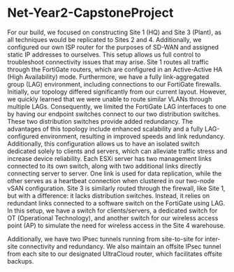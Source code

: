 # Net-Year2-CapstoneProject

For our build, we focused on constructing Site 1 (HQ) and Site 3 (Plant), as all techniques would be replicated to Sites 2 and 4. Additionally, we configured our own ISP router for the purposes of SD-WAN and assigned static IP addresses to ourselves. This setup allows us full control to troubleshoot connectivity issues that may arise. 
Site 1 routes all traffic through the FortiGate routers, which are configured in an Active-Active HA (High Availability) mode. Furthermore, we have a fully link-aggregated group (LAG) environment, including connections to our FortiGate firewalls. Initially, our topology differed significantly from our current layout. However, we quickly learned that we were unable to route similar VLANs through multiple LAGs. Consequently, we limited the FortiGate LAG interfaces to one by having our endpoint switches connect to our two distribution switches. These two distribution switches provide added redundancy. The advantages of this topology include enhanced scalability and a fully LAG-configured environment, resulting in improved speeds and link redundancy. Additionally, this configuration allows us to have an isolated switch dedicated solely to clients and servers, which can alleviate traffic stress and increase device reliability. 
Each ESXi server has two management links connected to its own switch, along with two additional links directly connecting server to server. One link is used for data replication, while the other serves as a heartbeat connection when clustered in our two-node vSAN configuration. 
Site 3 is similarly routed through the firewall, like Site 1, but with a difference: it lacks distribution switches. Instead, it relies on redundant links connected to a software switch on the FortiGate using LAG. In this setup, we have a switch for clients/servers, a dedicated switch for OT (Operational Technology), and another switch for our wireless access point (AP) to simulate the need for wireless access in the Site 4 warehouse. 

Additionally, we have two IPsec tunnels running from site-to-site for inter-site connectivity and redundancy. We also maintain an offsite IPsec tunnel from each site to our designated UltraCloud router, which facilitates offsite backups. 
